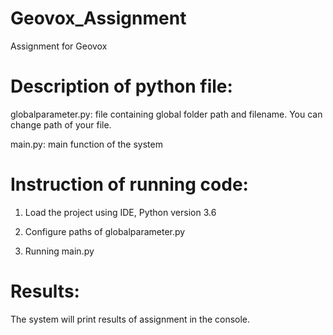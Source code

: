 # Geovox_Assignment
Assignment for Geovox

# Description of python file:
globalparameter.py: file containing global folder path and filename. You can change path of your file.


main.py: main function of the system

# Instruction of running code:

1. Load the project using IDE, Python version 3.6

2. Configure paths of globalparameter.py

3. Running main.py

# Results:

The system will print results of assignment in the console.